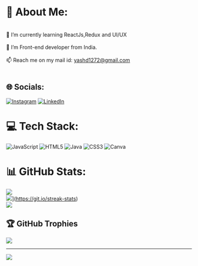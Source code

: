 # 💫 About Me:
<br>🌱 I’m currently learning ReactJs,Redux and UI/UX<br><br>👋 I’m Front-end developer from India.<br><br>📫 Reach me on my mail id:  yashd1272@gmail.com<br><br>


## 🌐 Socials:
[![Instagram](https://img.shields.io/badge/Instagram-%23E4405F.svg?logo=Instagram&logoColor=white)](https://www.instagram.com/desaiyash_07/) [![LinkedIn](https://img.shields.io/badge/LinkedIn-%230077B5.svg?logo=linkedin&logoColor=white)](https://www.linkedin.com/in/yashd0712/)

# 💻 Tech Stack:
![JavaScript](https://img.shields.io/badge/javascript-%23323330.svg?style=for-the-badge&logo=javascript&logoColor=%23F7DF1E) ![HTML5](https://img.shields.io/badge/html5-%23E34F26.svg?style=for-the-badge&logo=html5&logoColor=white) ![Java](https://img.shields.io/badge/java-%23ED8B00.svg?style=for-the-badge&logo=java&logoColor=white) ![CSS3](https://img.shields.io/badge/css3-%231572B6.svg?style=for-the-badge&logo=css3&logoColor=white) ![Canva](https://img.shields.io/badge/Canva-%2300C4CC.svg?style=for-the-badge&logo=Canva&logoColor=white)
# 📊 GitHub Stats:
![](https://github-readme-stats.vercel.app/api?username=Yashd07&theme=merko)<br/>
![](https://streak-stats.demolab.com?user=Yashd07&theme=merko)](https://git.io/streak-stats)<br/>
![](https://github-readme-stats.vercel.app/api/top-langs?username=Yashd07&locale=en&hide_title=false&layout=compact&card_width=320&langs_count=5&theme=merko)

## 🏆 GitHub Trophies
![](https://github-profile-trophy.vercel.app/?username=Yashd07&theme=dark&no-frame=false&no-bg=true&margin-w=4)


---
[![](https://visitcount.itsvg.in/api?id=Yashd07&label=Profile%20Views&color=1&icon=0&pretty=false)](https://visitcount.itsvg.in)



